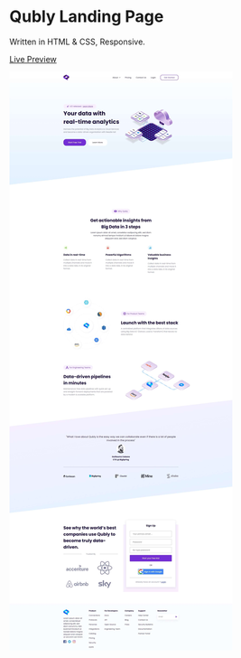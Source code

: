 # Qubly Landing Page

Written in HTML & CSS, Responsive.

[Live Preview](https://rezamehdipour.ir/qubly)

![preview](preview.jpg)
